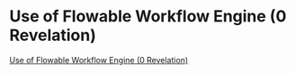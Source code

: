 # Use of Flowable Workflow Engine (0 Revelation)
[Use of Flowable Workflow Engine (0 Revelation)](https://aiwithcloud.com/2022/09/19/use_of_flowable_workflow_engine_0_revelation/)